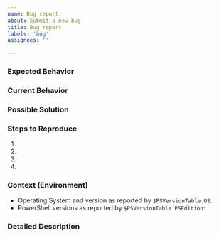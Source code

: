 ```yaml
---
name: Bug report
about: Submit a new bug
title: Bug report
labels: 'bug'
assignees: ''

---
```


<!--- Provide a general summary of the issue in the Title above -->

### Expected Behavior
<!--- Tell us what should happen -->

### Current Behavior
<!--- Tell us what happens instead of the expected behavior -->

### Possible Solution
<!--- Not obligatory, but suggest a fix/reason for the bug, -->

### Steps to Reproduce
<!--- Provide a link to a live example, or an unambiguous set of steps to -->
<!--- reproduce this bug. Include code to reproduce, if relevant -->

1.
2.
3.
4.

### Context (Environment)
<!--- How has this issue affected you? What are you trying to accomplish? -->
<!--- Include as many relevant details about the environment where the bug was discovered. -->
* Operating System and version as reported by `$PSVersionTable.OS`:
* PowerShell versions as reported by `$PSVersionTable.PSEdition`:

<!--- Provide a general summary of the issue in the Title above -->

### Detailed Description
<!--- Provide a detailed description of the issue you are facing -->
